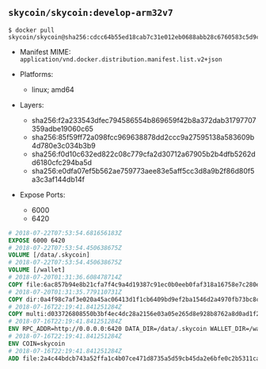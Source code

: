 ## `skycoin/skycoin:develop-arm32v7`

```console
$ docker pull skycoin/skycoin@sha256:cdcc64b55ed18cab7c31e012eb0688abb28c6760583c5d9cb66fb4ec31fadb9f
```

- Manifest MIME: `application/vnd.docker.distribution.manifest.list.v2+json`
- Platforms:
	- linux; amd64

- Layers:
    - sha256:f2a233543dfec794586554b869659f42b8a372dab31797707359adbe19060c65
    - sha256:85f59ff72a098fcc969638878dd2ccc9a27595138a583609b4d780e3c034b3b9
    - sha256:f0d10c632ed822c08c779cfa2d30712a67905b2b4dfb5262dd6180cfc294ba5d
    - sha256:e0dfa07ef5b562ae759773aee83e5aff5cc3d8a9b2f86d80f5a3c3af144db14f

- Expose Ports:
	- 6000
    - 6420

```dockerfile
# 2018-07-22T07:53:54.681656183Z
EXPOSE 6000 6420
# 2018-07-22T07:53:54.450638675Z
VOLUME [/data/.skycoin]
# 2018-07-22T07:53:54.450638675Z
VOLUME [/wallet]
# 2018-07-20T01:31:36.608478714Z
COPY file:6ac857b94e8b21cfa7f4c9a4d19387c91ec0b0eeb0faf318a16758e7c280e791 in /usr/local/bin/docker_launcher.sh
# 2018-07-20T01:31:35.779110731Z
COPY dir:0a4f98c7af3e020a45ac06413d1f1cb6409bd9ef2ba1546d2a4970fb73bc8c31 in /usr/local/skycoin/src/gui/static
# 2018-07-16T22:19:41.841251284Z
COPY multi:d033726808550b3bf4ec4dc28a2156e03a05e265d8e928b8762a8d0ad1f2583e in /usr/bin/
# 2018-07-16T22:19:41.841251284Z
ENV RPC_ADDR=http://0.0.0.0:6420 DATA_DIR=/data/.skycoin WALLET_DIR=/wallet USE_CSRF=1 WALLET_NAME=.wlt
# 2018-07-16T22:19:41.841251284Z
ENV COIN=skycoin
# 2018-07-16T22:19:41.841251284Z
ADD file:2a4c44bdcb743a52ffa1c4b07ce471d8735a5d59cb45da2e6bfe0c2b5311ca90 in /
```
